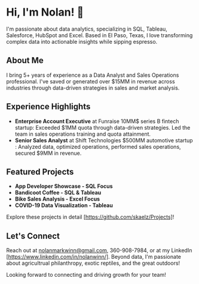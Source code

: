 # Hi, I'm Nolan! 👋

I'm passionate about data analytics, specializing in SQL, Tableau, Salesforce, HubSpot and Excel. Based in El Paso, Texas, I love transforming complex data into actionable insights while sipping espresso.

## About Me

I bring 5+ years of experience as a Data Analyst and Sales Operations professional. I've saved or generated over $15MM in revenue across industries through data-driven strategies in sales and market analysis.

## Experience Highlights

- **Enterprise Account Executive** at Funraise 10MM$ series B fintech startup: Exceeded $1MM quota through data-driven strategies. Led the team in sales operations training and quota attainment. 
- **Senior Sales Analyst** at Shift Technologies $500MM automotive startup : Analyzed data, optimized operations, performed sales operations, secured $9MM in revenue.

## Featured Projects

- **App Developer Showcase - SQL Focus**
- **Bandicoot Coffee - SQL & Tableau**
- **Bike Sales Analysis - Excel Focus**
- **COVID-19 Data Visualization - Tableau**

Explore these projects in detail [https://github.com/skaelz/Projects]!

## Let's Connect

Reach out at nolanmarkwinn@gmail.com, 360-908-7984, or at my LinkedIn [https://www.linkedin.com/in/nolanwinn/]. Beyond data, I'm passionate about agricultrual philanthropy, exotic reptiles, and the great outdoors!

Looking forward to connecting and driving growth for your team! 
